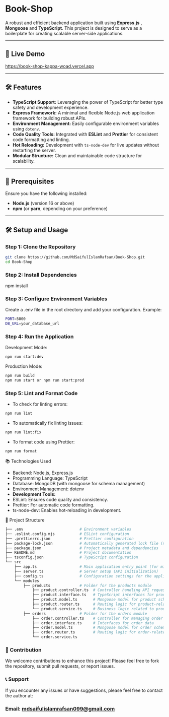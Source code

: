 # Book-Shop

A robust and efficient backend application built using **Express.js** , **Mongoose** and **TypeScript**. This project is designed to serve as a boilerplate for creating scalable server-side applications.

---

## 🚀 Live Demo
https://book-shop-kappa-woad.vercel.app


---

## 🛠 Features

- **TypeScript Support:** Leveraging the power of TypeScript for better type safety and development experience.
- **Express Framework:** A minimal and flexible Node.js web application framework for building robust APIs.
- **Environment Management:** Easily configurable environment variables using `dotenv`.
- **Code Quality Tools:** Integrated with **ESLint** and **Prettier** for consistent code formatting and linting.
- **Hot Reloading:** Development with `ts-node-dev` for live updates without restarting the server.
- **Modular Structure:** Clean and maintainable code structure for scalability.

---

## 🛑 Prerequisites

Ensure you have the following installed:

- **Node.js** (version 16 or above)
- **npm** (or **yarn**, depending on your preference)

---

## 🛠️ Setup and Usage

### Step 1: Clone the Repository

```bash
git clone https://github.com/MdSaifulIslamRafsan/Book-Shop.git
cd Book-Shop
```
### Step 2: Install Dependencies
npm install
### Step 3: Configure Environment Variables
Create a .env file in the root directory and add your configuration. Example:
```sh
PORT=5000
DB_URL=your_database_url
```

### Step 4: Run the Application
Development Mode:
```sh
npm run start:dev
```

Production Mode:
```sh
npm run build
npm run start or npm run start:prod
```

### Step 5: Lint and Format Code
 
- To check for linting errors:

```sh
npm run lint
```

- To automatically fix linting issues:

```sh
npm run lint:fix
```

- To format code using Prettier:

```sh
npm run format
```
📚 Technologies Used
- Backend: Node.js, Express.js
- Programming Language: TypeScript
- Database: MongoDB (with mongoose for schema management)
- Environment Management: dotenv
- **Development Tools:**
- ESLint: Ensures code quality and consistency.
- Prettier: For automatic code formatting.
- ts-node-dev: Enables hot-reloading in development.

📂 Project Structure
```sh
├── .env                         # Environment variables
├── .eslint.config.mjs           # ESLint configuration
├── .prettierrc.json             # Prettier configuration
├── package-lock.json            # Automatically generated lock file (npm)
├── package.json                 # Project metadata and dependencies
├── README.md                    # Project documentation
├── tsconfig.json                # TypeScript configuration
└── src
    ├── app.ts                   # Main application entry point (for middleware, error handling)
    ├── server.ts                # Server setup (API initialization)
    ├── config.ts                # Configuration settings for the application (e.g., database, API keys)
    └── modules
        ├── products             # Folder for the products module
            ├── product.controller.ts  # Controller handling API requests for products
            ├── product.interface.ts   # TypeScript interfaces for product data
            ├── product.model.ts       # Mongoose model for product schema
            ├── product.router.ts      # Routing logic for product-related endpoints
            └── product.service.ts     # Business logic related to products
        ├── orders               # Folder for the orders module
            ├── order.controller.ts    # Controller for managing order requests
            ├── order.interface.ts     # Interfaces for order data
            ├── order.model.ts         # Mongoose model for order schema
            ├── order.router.ts        # Routing logic for order-related endpoints
            └── order.service.ts        
```
### 🤝 Contribution
We welcome contributions to enhance this project! Please feel free to fork the repository, submit pull requests, or report issues.
### 📞 Support
If you encounter any issues or have suggestions, please feel free to contact the author at:

### Email: mdsaifulislamrafsan099@gmail.com
